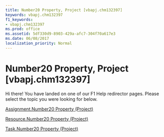 ```yaml
---
title: Number20 Property, Project [vbapj.chm132397]
keywords: vbapj.chm132397
f1_keywords:
- vbapj.chm132397
ms.prod: office
ms.assetid: 5df330d9-8903-429a-afc7-304f70a617e3
ms.date: 06/08/2017
localization_priority: Normal
---
```



# Number20 Property, Project [vbapj.chm132397]

Hi there! You have landed on one of our F1 Help redirector pages. Please select the topic you were looking for below.

[Assignment.Number20 Property (Project)](http://msdn.microsoft.com/library/b5d944bb-b69b-d0d8-ffe8-7c95205a3b6f%28Office.15%29.aspx)

[Resource.Number20 Property (Project)](http://msdn.microsoft.com/library/42f022bb-dd81-b0d6-6de6-24fa15a4db37%28Office.15%29.aspx)

[Task.Number20 Property (Project)](http://msdn.microsoft.com/library/528afd9b-6250-25ff-4938-53dc46bdd7e7%28Office.15%29.aspx)

